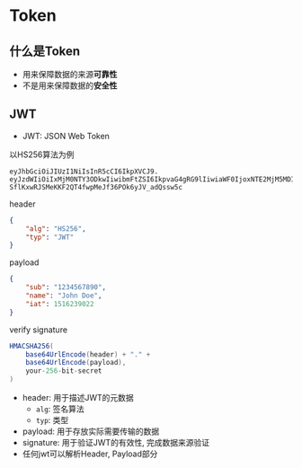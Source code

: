 # Token

## 什么是Token

- 用来保障数据的来源**可靠性**
- 不是用来保障数据的**安全性**

## JWT

- JWT: JSON Web Token

以HS256算法为例

```
eyJhbGciOiJIUzI1NiIsInR5cCI6IkpXVCJ9.
eyJzdWIiOiIxMjM0NTY3ODkwIiwibmFtZSI6IkpvaG4gRG9lIiwiaWF0IjoxNTE2MjM5MDIyfQ.
SflKxwRJSMeKKF2QT4fwpMeJf36POk6yJV_adQssw5c
```

header

```json
{
    "alg": "HS256",
    "typ": "JWT"
}
```
payload

```json
{
    "sub": "1234567890",
    "name": "John Doe",
    "iat": 1516239022
}
```
verify signature

```java
HMACSHA256(
    base64UrlEncode(header) + "." +
    base64UrlEncode(payload),
    your-256-bit-secret
)
```

- header: 用于描述JWT的元数据
  - `alg`: 签名算法
  - `typ`: 类型
- payload: 用于存放实际需要传输的数据
- signature: 用于验证JWT的有效性, 完成数据来源验证
- 任何jwt可以解析Header, Payload部分



